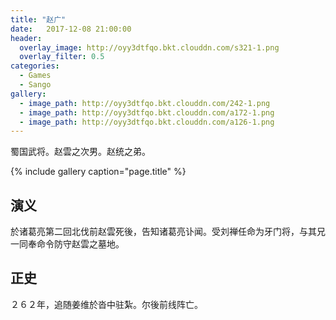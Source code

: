```yaml
---
title: "赵广"
date:   2017-12-08 21:00:00
header:
  overlay_image: http://oyy3dtfqo.bkt.clouddn.com/s321-1.png
  overlay_filter: 0.5
categories:
  - Games
  - Sango
gallery:
  - image_path: http://oyy3dtfqo.bkt.clouddn.com/242-1.png
  - image_path: http://oyy3dtfqo.bkt.clouddn.com/a172-1.png
  - image_path: http://oyy3dtfqo.bkt.clouddn.com/a126-1.png
---
```


蜀国武将。赵雲之次男。赵统之弟。

{% include gallery caption="page.title" %}

## 演义

於诸葛亮第二回北伐前赵雲死後，告知诸葛亮讣闻。受刘禅任命为牙门将，与其兄一同奉命令防守赵雲之墓地。

## 正史

２６２年，追随姜维於沓中驻紮。尔後前线阵亡。